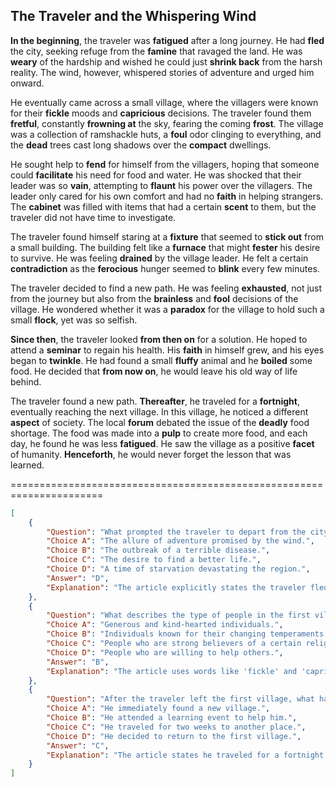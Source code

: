 ## The Traveler and the Whispering Wind

**In the beginning**, the traveler was **fatigued** after a long journey. He had **fled** the city, seeking refuge from the **famine** that ravaged the land. He was **weary** of the hardship and wished he could just **shrink back** from the harsh reality. The wind, however, whispered stories of adventure and urged him onward.

He eventually came across a small village, where the villagers were known for their **fickle** moods and **capricious** decisions. The traveler found them **fretful**, constantly **frowning at** the sky, fearing the coming **frost**. The village was a collection of ramshackle huts, a **foul** odor clinging to everything, and the **dead** trees cast long shadows over the **compact** dwellings.

He sought help to **fend** for himself from the villagers, hoping that someone could **facilitate** his need for food and water. He was shocked that their leader was so **vain**, attempting to **flaunt** his power over the villagers. The leader only cared for his own comfort and had no **faith** in helping strangers. The **cabinet** was filled with items that had a certain **scent** to them, but the traveler did not have time to investigate. 

The traveler found himself staring at a **fixture** that seemed to **stick out** from a small building. The building felt like a **furnace** that might **fester** his desire to survive. He was feeling **drained** by the village leader. He felt a certain **contradiction** as the **ferocious** hunger seemed to **blink** every few minutes.

The traveler decided to find a new path. He was feeling **exhausted**, not just from the journey but also from the **brainless** and **fool** decisions of the village. He wondered whether it was a **paradox** for the village to hold such a small **flock**, yet was so selfish.

**Since then**, the traveler looked **from then on** for a solution. He hoped to attend a **seminar** to regain his health. His **faith** in himself grew, and his eyes began to **twinkle**. He had found a small **fluffy** animal and he **boiled** some food. He decided that **from now on**, he would leave his old way of life behind. 

The traveler found a new path. **Thereafter**, he traveled for a **fortnight**, eventually reaching the next village. In this village, he noticed a different **aspect** of society. The local **forum** debated the issue of the **deadly** food shortage. The food was made into a **pulp** to create more food, and each day, he found he was less **fatigued**. He saw the village as a positive **facet** of humanity. **Henceforth**, he would never forget the lesson that was learned.


======================================================================

```json
[
    {
        "Question": "What prompted the traveler to depart from the city initially?",
        "Choice A": "The allure of adventure promised by the wind.",
        "Choice B": "The outbreak of a terrible disease.",
        "Choice C": "The desire to find a better life.",
        "Choice D": "A time of starvation devastating the region.",
        "Answer": "D",
        "Explanation": "The article explicitly states the traveler fled the city to escape the famine."
    },
    {
        "Question": "What describes the type of people in the first village the traveler encountered?",
        "Choice A": "Generous and kind-hearted individuals.",
        "Choice B": "Individuals known for their changing temperaments and unpredictable behaviors.",
        "Choice C": "People who are strong believers of a certain religion.",
        "Choice D": "People who are willing to help others.",
        "Answer": "B",
        "Explanation": "The article uses words like 'fickle' and 'capricious' to describe the villagers' moods and decisions."
    },
    {
        "Question": "After the traveler left the first village, what happened to him?",
        "Choice A": "He immediately found a new village.",
        "Choice B": "He attended a learning event to help him.",
        "Choice C": "He traveled for two weeks to another place.",
        "Choice D": "He decided to return to the first village.",
        "Answer": "C",
        "Explanation": "The article states he traveled for a fortnight."
    }
]
```